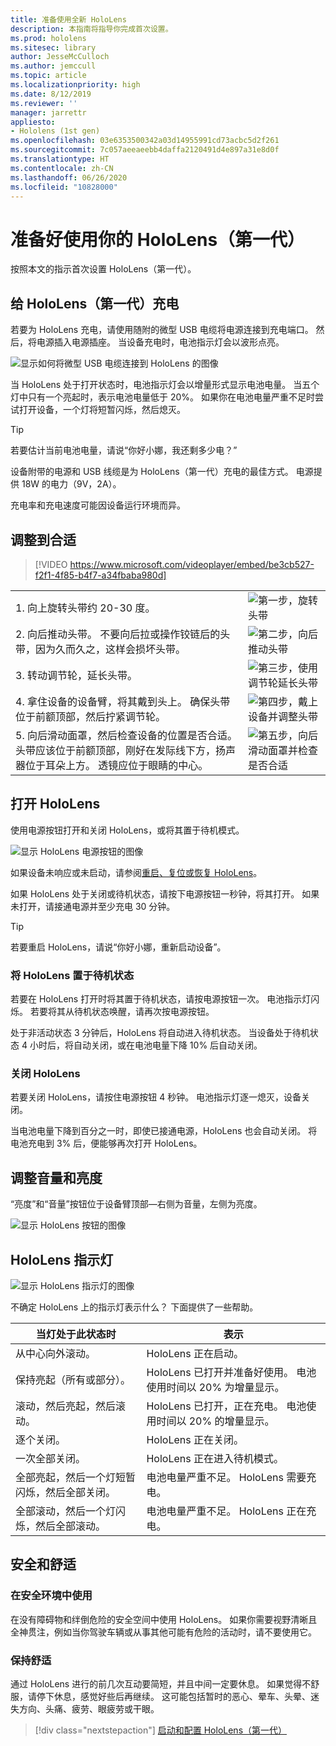 ```yaml
---
title: 准备使用全新 HoloLens
description: 本指南将指导你完成首次设置。
ms.prod: hololens
ms.sitesec: library
author: JesseMcCulloch
ms.author: jemccull
ms.topic: article
ms.localizationpriority: high
ms.date: 8/12/2019
ms.reviewer: ''
manager: jarrettr
appliesto:
- Hololens (1st gen)
ms.openlocfilehash: 03e6353500342a03d14955991cd73acbc5d2f261
ms.sourcegitcommit: 7c057aeeaeebb4daffa2120491d4e897a31e8d0f
ms.translationtype: HT
ms.contentlocale: zh-CN
ms.lasthandoff: 06/26/2020
ms.locfileid: "10828000"
---
```

# 准备好使用你的 HoloLens（第一代）

按照本文的指示首次设置 HoloLens（第一代）。

## 给 HoloLens（第一代）充电

若要为 HoloLens 充电，请使用随附的微型 USB 电缆将电源连接到充电端口。 然后，将电源插入电源插座。 当设备充电时，电池指示灯会以波形点亮。

![显示如何将微型 USB 电缆连接到 HoloLens 的图像](./images/hololens-charging.png)

当 HoloLens 处于打开状态时，电池指示灯会以增量形式显示电池电量。 当五个灯中只有一个亮起时，表示电池电量低于 20%。 如果你在电池电量严重不足时尝试打开设备，一个灯将短暂闪烁，然后熄灭。

> [!TIP]
> 若要估计当前电池电量，请说“你好小娜，我还剩多少电？”

设备附带的电源和 USB 线缆是为 HoloLens（第一代）充电的最佳方式。  电源提供 18W 的电力（9V，2A）。

充电率和充电速度可能因设备运行环境而异。

## 调整到合适

> [!VIDEO https://www.microsoft.com/videoplayer/embed/be3cb527-f2f1-4f85-b4f7-a34fbaba980d]

|     |     |
|:--- |:--- |
|1. 向上旋转头带约 20-30 度。|![第一步，旋转头带](./images/FitGuideStep1.png)|
|2. 向后推动头带。 不要向后拉或操作铰链后的头带，因为久而久之，这样会损坏头带。|![第二步，向后推动头带](./images/FitGuideStep2.png)|
|3. 转动调节轮，延长头带。 |![第三步，使用调节轮延长头带](./images/FitGuideStep3.png)|
|4. 拿住设备的设备臂，将其戴到头上。 确保头带位于前额顶部，然后拧紧调节轮。|![第四步，戴上设备并调整头带](./images/FitGuideStep4.png)|
|5. 向后滑动面罩，然后检查设备的位置是否合适。 头带应该位于前额顶部，刚好在发际线下方，扬声器位于耳朵上方。 透镜应位于眼睛的中心。|![第五步，向后滑动面罩并检查是否合适](./images/FitGuideSetep5.png)|

## 打开 HoloLens

使用电源按钮打开和关闭 HoloLens，或将其置于待机模式。

![显示 HoloLens 电源按钮的图像](./images/hololens-power.png)

如果设备未响应或未启动，请参阅[重启、复位或恢复 HoloLens](hololens-restart-recover.md)。

如果 HoloLens 处于关闭或待机状态，请按下电源按钮一秒钟，将其打开。 如果未打开，请接通电源并至少充电 30 分钟。

> [!TIP]
> 若要重启 HoloLens，请说“你好小娜，重新启动设备”。

### 将 HoloLens 置于待机状态

若要在 HoloLens 打开时将其置于待机状态，请按电源按钮一次。 电池指示灯闪烁。 若要将其从待机状态唤醒，请再次按电源按钮。

处于非活动状态 3 分钟后，HoloLens 将自动进入待机状态。 当设备处于待机状态 4 小时后，将自动关闭，或在电池电量下降 10% 后自动关闭。

### 关闭 HoloLens

若要关闭 HoloLens，请按住电源按钮 4 秒钟。 电池指示灯逐一熄灭，设备关闭。

当电池电量下降到百分之一时，即使已接通电源，HoloLens 也会自动关闭。 将电池充电到 3% 后，便能够再次打开 HoloLens。

## 调整音量和亮度

“亮度”和“音量”按钮位于设备臂顶部&mdash;右侧为音量，左侧为亮度。

![显示 HoloLens 按钮的图像](./images/hololens-buttons.jpg)

## HoloLens 指示灯

![显示 HoloLens 指示灯的图像](./images/hololens-lights.png)

不确定 HoloLens 上的指示灯表示什么？ 下面提供了一些帮助。

|当灯处于此状态时 |表示 |
| - | - |
|从中心向外滚动。 |HoloLens 正在启动。 |
|保持亮起（所有或部分）。 |HoloLens 已打开并准备好使用。 电池使用时间以 20% 为增量显示。 |
|滚动，然后亮起，然后滚动。 |HoloLens 已打开，正在充电。 电池使用时间以 20% 的增量显示。 |
|逐个关闭。 |HoloLens 正在关闭。 |
|一次全部关闭。 |HoloLens 正在进入待机模式。 |
|全部亮起，然后一个灯短暂闪烁，然后全部关闭。 |电池电量严重不足。 HoloLens 需要充电。 |
|全部滚动，然后一个灯闪烁，然后全部滚动。 |电池电量严重不足。 HoloLens 正在充电。 |

## 安全和舒适

### 在安全环境中使用

在没有障碍物和绊倒危险的安全空间中使用 HoloLens。 如果你需要视野清晰且全神贯注，例如当你驾驶车辆或从事其他可能有危险的活动时，请不要使用它。

### 保持舒适

通过 HoloLens 进行的前几次互动要简短，并且中间一定要休息。 如果觉得不舒服，请停下休息，感觉好些后再继续。 这可能包括暂时的恶心、晕车、头晕、迷失方向、头痛、疲劳、眼疲劳或干眼。

> [!div class="nextstepaction"]
> [启动和配置 HoloLens（第一代）](hololens1-start.md)
